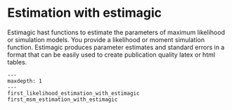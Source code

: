 # Estimation with estimagic

Estimagic hast functions to estimate the parameters of maximum likelihood or simulation
models. You provide a likelihood or moment simulation function. Estimagic produces
parameter estimates and standard errors in a format that can be easily used to create
publication quality latex or html tables.

```{toctree}
---
maxdepth: 1
---
first_likelihood_estimation_with_estimagic
first_msm_estimation_with_estimagic
```
